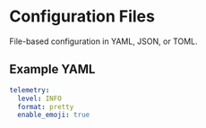 # Configuration Files

File-based configuration in YAML, JSON, or TOML.

## Example YAML

```yaml
telemetry:
  level: INFO
  format: pretty
  enable_emoji: true
```
